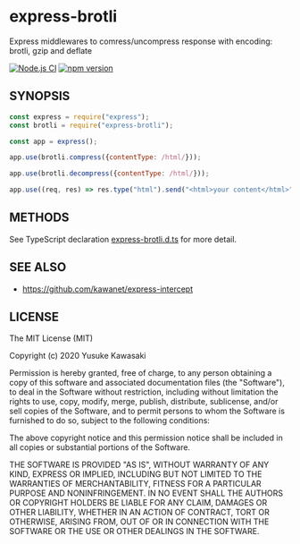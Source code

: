# express-brotli

Express middlewares to comress/uncompress response with encoding: brotli, gzip and deflate

[![Node.js CI](https://github.com/kawanet/express-brotli/workflows/Node.js%20CI/badge.svg?branch=master)](https://github.com/kawanet/express-brotli/actions/)
[![npm version](https://badge.fury.io/js/express-brotli.svg)](https://www.npmjs.com/package/express-brotli)

## SYNOPSIS

```js
const express = require("express");
const brotli = require("express-brotli");

const app = express();

app.use(brotli.compress({contentType: /html/}));

app.use(brotli.decompress({contentType: /html/}));

app.use((req, res) => res.type("html").send("<html>your content</html>"));
```

## METHODS

See TypeScript declaration
[express-brotli.d.ts](https://github.com/kawanet/express-brotli/blob/master/types/express-brotli.d.ts)
for more detail.

## SEE ALSO

- https://github.com/kawanet/express-intercept

## LICENSE

The MIT License (MIT)

Copyright (c) 2020 Yusuke Kawasaki

Permission is hereby granted, free of charge, to any person obtaining a copy
of this software and associated documentation files (the "Software"), to deal
in the Software without restriction, including without limitation the rights
to use, copy, modify, merge, publish, distribute, sublicense, and/or sell
copies of the Software, and to permit persons to whom the Software is
furnished to do so, subject to the following conditions:

The above copyright notice and this permission notice shall be included in all
copies or substantial portions of the Software.

THE SOFTWARE IS PROVIDED "AS IS", WITHOUT WARRANTY OF ANY KIND, EXPRESS OR
IMPLIED, INCLUDING BUT NOT LIMITED TO THE WARRANTIES OF MERCHANTABILITY,
FITNESS FOR A PARTICULAR PURPOSE AND NONINFRINGEMENT. IN NO EVENT SHALL THE
AUTHORS OR COPYRIGHT HOLDERS BE LIABLE FOR ANY CLAIM, DAMAGES OR OTHER
LIABILITY, WHETHER IN AN ACTION OF CONTRACT, TORT OR OTHERWISE, ARISING FROM,
OUT OF OR IN CONNECTION WITH THE SOFTWARE OR THE USE OR OTHER DEALINGS IN THE
SOFTWARE.
